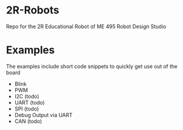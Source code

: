 # 2R-Robots
Repo for the 2R Educational Robot of ME 495 Robot Design Studio


# Examples
The examples include short code snippets to quickly get use out of the board
* Blink
* PWM
* I2C (todo)
* UART (todo)
* SPI (todo)
* Debug Output via UART
* CAN (todo)
